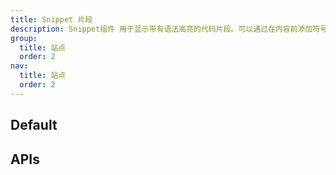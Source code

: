 ```yaml
---
title: Snippet 片段
description: Snippet组件 用于显示带有语法高亮的代码片段。可以通过在内容前添加符号和选择语言进行定制。
group:
  title: 站点
  order: 2
nav:
  title: 站点
  order: 2
---
```


## Default

<code src="./demos/index.tsx" nopadding></code>

## APIs

<API id='Snippet'></API>
